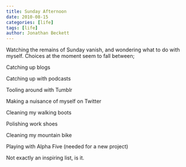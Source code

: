 ```yaml
---
title: Sunday Afternoon
date: 2010-08-15
categories: [life]
tags: [life]
author: Jonathan Beckett
---
```


Watching the remains of Sunday vanish, and wondering what to do with myself. Choices at the moment seem to fall between;

Catching up blogs

Catching up with podcasts

Tooling around with Tumblr

Making a nuisance of myself on Twitter

Cleaning my walking boots

Polishing work shoes

Cleaning my mountain bike

Playing with Alpha Five (needed for a new project)

Not exactly an inspiring list, is it.